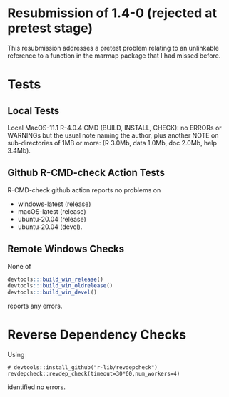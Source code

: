 # Resubmission of 1.4-0 (rejected at pretest stage)

This resubmission addresses a pretest problem relating to an unlinkable
reference to a function in the marmap package that I had missed before.

# Tests

## Local Tests

Local MacOS-11.1 R-4.0.4 CMD (BUILD, INSTALL, CHECK): no ERRORs or WARNINGs but
the usual note naming the author, plus another NOTE on sub-directories of 1MB
or more: (R 3.0Mb, data 1.0Mb, doc 2.0Mb, help 3.4Mb).

## Github R-CMD-check Action Tests

R-CMD-check github action reports no problems on
* windows-latest (release)
* macOS-latest (release)
* ubuntu-20.04 (release)
* ubuntu-20.04 (devel).


## Remote Windows Checks

None of
```R
devtools:::build_win_release()
devtools:::build_win_oldrelease()
devtools:::build_win_devel()
```
reports any errors.

# Reverse Dependency Checks

Using
```
# devtools::install_github("r-lib/revdepcheck")
revdepcheck::revdep_check(timeout=30*60,num_workers=4)
```
identified no errors.

